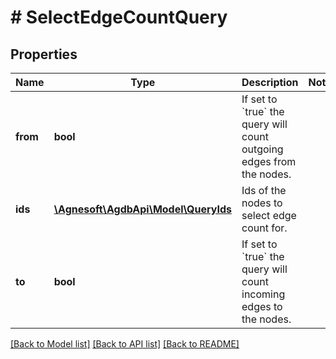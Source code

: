 # # SelectEdgeCountQuery

## Properties

Name | Type | Description | Notes
------------ | ------------- | ------------- | -------------
**from** | **bool** | If set to &#x60;true&#x60; the query will count outgoing edges from the nodes. |
**ids** | [**\Agnesoft\AgdbApi\Model\QueryIds**](QueryIds.md) | Ids of the nodes to select edge count for. |
**to** | **bool** | If set to &#x60;true&#x60; the query will count incoming edges to the nodes. |

[[Back to Model list]](../../README.md#models) [[Back to API list]](../../README.md#endpoints) [[Back to README]](../../README.md)
